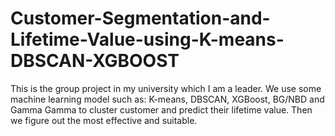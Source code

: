 # Customer-Segmentation-and-Lifetime-Value-using-K-means-DBSCAN-XGBOOST
This is the group project in my university which I am a leader. We use some machine learning model such as: K-means, DBSCAN, XGBoost, BG/NBD and Gamma Gamma to cluster customer and predict their lifetime value. Then we figure out the most effective and suitable.
